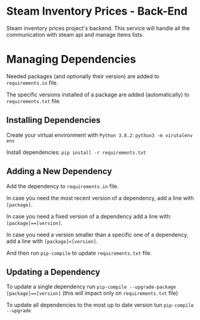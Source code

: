# Steam Inventory Prices - Back-End

Steam inventory prices project's backend. This service will handle all the communication with steam api and manage items lists.

# Managing Dependencies

Needed packages (and optionally their version) are added to `requirements.in` file.

The specific versions installed of a package are added (automatically) to `requirements.txt` file.

## Installing Dependencies

Create your virtual environment with `Python 3.8.2`: `python3 -m virutalenv env`

Install dependencies: `pip install -r requirements.txt`

## Adding a New Dependency

Add the dependency to `requirements.in` file.

In case you need the most recent version of a dependency, add a line with `[package]`.

In case you need a fixed version of a dependency add a line with: `[package]==[version]`.

In case you need a version smaller than a specific one of a dependency, add a line with `[package]<[version]`.

And then run `pip-compile` to update `requirements.txt` file.

## Updating a Dependency

To update a single dependency run `pip-compile --upgrade-package [package]==[version]` (this will impact only on `requirements.txt` file)

To update all dependencies to the most up to date version tun `pip-compile --upgrade`
